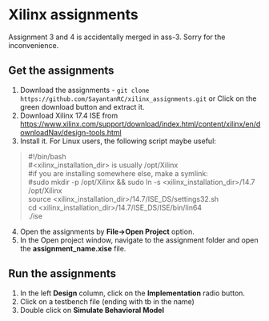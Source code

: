 # Xilinx assignments

Assignment 3 and 4 is accidentally merged in ass-3. Sorry for the inconvenience.

## Get the assignments  
1. Download the assignments - `git clone https://github.com/SayantanRC/xilinx_assignments.git` or Click on the green download button and extract it.  
2. Download Xilinx 17.4 ISE from https://www.xilinx.com/support/download/index.html/content/xilinx/en/downloadNav/design-tools.html
3. Install it. For Linux users, the following script maybe useful:
> #!/bin/bash  
> #<xilinx_installation_dir> is usually /opt/Xilinx  
> #if you are installing somewhere else, make a symlink:  
> #sudo mkdir -p /opt/Xilinx && sudo ln -s <xilinx_installation_dir>/14.7 /opt/Xilinx  
> source <xilinx_installation_dir>/14.7/ISE_DS/settings32.sh  
> cd <xilinx_installation_dir>/14.7/ISE_DS/ISE/bin/lin64  
> ./ise  
4. Open the assignments by <b>File->Open Project</b> option.  
5. In the Open project window, navigate to the assignment folder and open the <b>assignment_name.xise</b> file.  

## Run the assignments  
1. In the left <b>Design</b> column, click on the <b>Implementation</b> radio button.  
2. Click on a testbench file (ending with tb in the name)  
3. Double click on <b>Simulate Behavioral Model<b/>  
